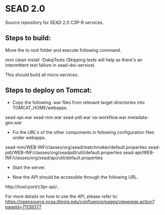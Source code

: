 SEAD 2.0
========

Source repository for SEAD 2.0 C3P-R services. 

Steps to build:
---------------

Move the to root folder and execute following command.

mvn clean install -DskipTests
(Skipping tests will help as there's an intermittent test failure in sead-doi-service)

This should build all micro services.

Steps to deploy on Tomcat:
--------------------------

* Copy the following .war files from relevant target directories into TOMCAT_HOME/webapps.

sead-api.war
sead-mm.war
sead-pdt.war
va-workflow.war
metadata-gen.war

* Fix the URL's of the other components in following configuration files under webapps.

sead-mm/WEB-INF/classes/org/sead/matchmaker/default.properties
sead-pdt/WEB-INF/classes/org/seadpdt/util/default.properties
sead-api/WEB-INF/classes/org/sead/api/util/default.properties

* Start the server.

* Now the API should be accessible through the following URL.

http://host:port/c3pr-api/..

For more details on how to use the API, please refer to:
https://opensource.ncsa.illinois.edu/confluence/pages/viewpage.action?pageId=71139377
